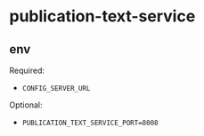 # publication-text-service

## env

Required:

- `CONFIG_SERVER_URL`

Optional:

- `PUBLICATION_TEXT_SERVICE_PORT=8008`

